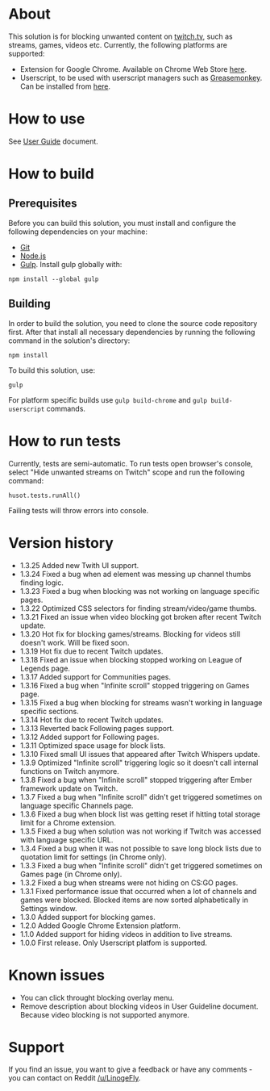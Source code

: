 # About
This solution is for blocking unwanted content on [twitch.tv](http://www.twitch.tv/), such as streams, games, videos etc. Currently, the following platforms are supported:
- Extension for Google Chrome. Available on Chrome Web Store [here](https://chrome.google.com/webstore/detail/hide-unwanted-streams-on/kpgfplcjhleaadnmjmkjddcmekdhdiia).
- Userscript, to be used with userscript managers such as [Greasemonkey](https://addons.mozilla.org/en-US/firefox/addon/greasemonkey/). Can be installed from [here](https://openuserjs.org/scripts/LinogeFly/Hide_unwanted_streams_on_Twitch).

# How to use
See [User Guide](https://github.com/LinogeFly/hide-unwanted-streams-on-twitch/tree/master/docs/user-guide.md) document.

# How to build
## Prerequisites
Before you can build this solution, you must install and configure the following dependencies on your machine:
- [Git](http://git-scm.com/)
- [Node.js](http://nodejs.org/)
- [Gulp](http://gulpjs.com/). Install gulp globally with:
```
npm install --global gulp
```

## Building
In order to build the solution, you need to clone the source code repository first. After that install all necessary dependencies by running the following command in the solution's directory:
```
npm install
```
To build this solution, use:
```
gulp
```
For platform specific builds use `gulp build-chrome` and `gulp build-userscript` commands.

# How to run tests
Currently, tests are semi-automatic. To run tests open browser's console, select "Hide unwanted streams on Twitch" scope and run the following command:
```
husot.tests.runAll()
```
Failing tests will throw errors into console.

# Version history
- 1.3.25 Added new Twith UI support.
- 1.3.24 Fixed a bug when ad element was messing up channel thumbs finding logic.
- 1.3.23 Fixed a bug when blocking was not working on language specific pages.
- 1.3.22 Optimized CSS selectors for finding stream/video/game thumbs.
- 1.3.21 Fixed an issue when video blocking got broken after recent Twitch update.
- 1.3.20 Hot fix for blocking games/streams. Blocking for videos still doesn't work. Will be fixed soon.
- 1.3.19 Hot fix due to recent Twitch updates.
- 1.3.18 Fixed an issue when blocking stopped working on League of Legends page.
- 1.3.17 Added support for Communities pages.
- 1.3.16 Fixed a bug when "Infinite scroll" stopped triggering on Games page.
- 1.3.15 Fixed a bug when blocking for streams wasn't working in language specific sections.
- 1.3.14 Hot fix due to recent Twitch updates.
- 1.3.13 Reverted back Following pages support.
- 1.3.12 Added support for Following pages.
- 1.3.11 Optimized space usage for block lists.
- 1.3.10 Fixed small UI issues that appeared after Twitch Whispers update.
- 1.3.9 Optimized "Infinite scroll" triggering logic so it doesn't call internal functions on Twitch anymore.
- 1.3.8 Fixed a bug when "Infinite scroll" stopped triggering after Ember framework update on Twitch.
- 1.3.7 Fixed a bug when "Infinite scroll" didn't get triggered sometimes on language specific Channels page.
- 1.3.6 Fixed a bug when block list was getting reset if hitting total storage limit for a Chrome extension.
- 1.3.5 Fixed a bug when solution was not working if Twitch was accessed with language specific URL.
- 1.3.4 Fixed a bug when it was not possible to save long block lists due to quotation limit for settings (in Chrome only).
- 1.3.3 Fixed a bug when "Infinite scroll" didn't get triggered sometimes on Games page (in Chrome only).
- 1.3.2 Fixed a bug when streams were not hiding on CS:GO pages.
- 1.3.1 Fixed performance issue that occurred when a lot of channels and games were blocked. Blocked items are now sorted alphabetically in Settings window.
- 1.3.0 Added support for blocking games.
- 1.2.0 Added Google Chrome Extension platform.
- 1.1.0 Added support for hiding videos in addition to live streams.
- 1.0.0 First release. Only Userscript platfom is supported.

# Known issues
- You can click throught blocking overlay menu.
- Remove description about blocking videos in User Guideline document. Because video blocking is not supported anymore.

# Support
If you find an issue, you want to give a feedback or have any comments - you can contact on Reddit [/u/LinogeFly](https://www.reddit.com/message/compose/?to=LinogeFly).
